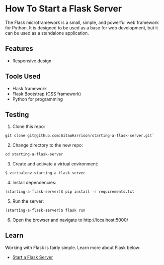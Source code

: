# How To Start a Flask Server

The Flask microframework is a small, simple, and powerful web framework for Python. It is designed to be used as a base for web development, but it can be used as a standalone application.

## Features

- Responsive design

## Tools Used

- Flask framework
- Flask Bootstrap (CSS framework)
- Python for programming

## Testing

1. Clone this repo:

```python
git clone git@github.com:GitauHarrison/starting-a-flask-server.git`
```

2. Change directory to the new repo:

```python
cd starting-a-flask-server
```

3. Create and activate a virtual environment:

```python
$ virtualenv starting-a-flask-server
```

4. Install dependencies:

```python
(starting-a-flask-server)$ pip install -r requirements.txt
```

5. Run the server:

```python
(starting-a-flask-server)$ flask run
```

6. Open the browser and navigate to http://localhost:5000/


## Learn 

Working with Flask is fairly simple. Learn more about Flask below:

- [Start a Flask Server](https://github.com/GitauHarrison/notes/blob/master/start_flask_server.md)
